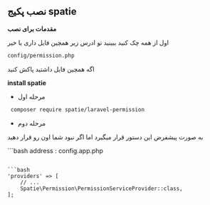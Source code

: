 ## نصب پکیج spatie

__مقدمات برای نصب__

اول از همه چک کنید ببینید تو ادرس زیر همچین فایل داری یا خیر 
```bash
config/permission.php
```



اگه همچین فایل داشتید پاکش کنید

__install spatie__


* مرحله اول
‍
```bash
 composer require spatie/laravel-permission
 ```

* مرحله دوم

به صورت پیشفرض این دستور قرار میگیرد اما اگر نبود شما اون رو قرار دهید

‍‍‍```bash
address : config.app.php
```

```bash 
'providers' => [
    // ...
    Spatie\Permission\PermissionServiceProvider::class,
];
```

